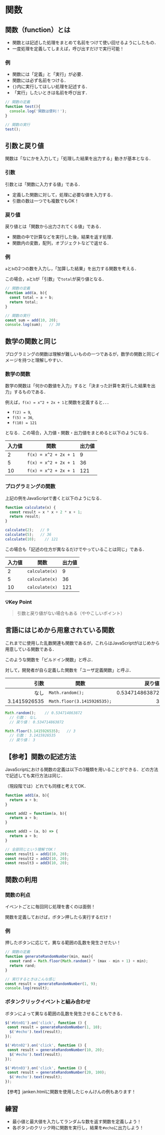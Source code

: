 # 関数

## 関数（function）とは

- 関数とは記述した処理をまとめて名前をつけて使い回せるようにしたもの．
- 一度処理を定義してしまえば，呼び出すだけで実行可能！

### 例

- 関数には「定義」と「実行」が必要．
- 関数には必ず名前をつける．
- `{}`内に実行してほしい処理を記述する．
- 「実行」したいときは名前を呼び出す．

```js
// 関数の定義
function test(){
  console.log('関数は便利！');
}

// 関数の実行
test();

```

## 引数と戻り値

関数は「なにかを入力して」「処理した結果を出力する」動きが基本となる．

### 引数

引数とは「関数に入力する値」である．

- 定義した関数に対して，処理に必要な値を入力する．
- 引数の数は一つでも複数でもOK！

### 戻り値

戻り値とは「関数から出力されてくる値」である．

- 関数の中で計算などを実行した後，結果を返す処理．
- 関数内の変数，配列，オブジェクトなどで返せる．

### 例

`a`と`b`の2つの数を入力し，「加算した結果」を出力する関数を考える．

この場合，`a`と`b`が「引数」で`total`が戻り値となる．

```js
// 関数の定義
function add(a, b){
  const total = a + b;
  return total;
}

// 関数の実行
const sum = add(10, 20);
console.log(sum);   // 30

```

## 数学の関数と同じ

プログラミングの関数は理解が難しいものの一つであるが，数学の関数と同じイメージを持つと理解しやすい．

### 数学の関数

数学の関数は「何かの数値を入力」すると「決まった計算を実行した結果を出力」するものである．

例えば，`f(x) = x^2 + 2x + 1`と関数を定義すると．．．

- `f(2) = 9`,
- `f(5) = 36`,
- `f(10) = 121`

となる．この場合，入力値・関数・出力値をまとめると以下のようになる．

|入力値|関数|出力値|
|--|--|--|
|2|`f(x) = x^2 + 2x + 1`|9|
|5|`f(x) = x^2 + 2x + 1`|36|
|10|`f(x) = x^2 + 2x + 1`|121|

### プログラミングの関数

上記の例をJavaScriptで書くと以下のようになる．

```js
function calculate(x) {
  const result = x * x + 2 * x + 1;
  return result;
}

calculate(2);   // 9
calculate(5);   // 36
calculate(10);    // 121

```

この場合も「記述の仕方が異なるだけでやっていることは同じ」である．

|入力値|関数|出力値|
|--|--|--|
|2|`calculate(x)`|9|
|5|`calculate(x)`|36|
|10|`calculate(x)`|121|


### 💡Key Point

>引数と戻り値がない場合もある（ややこしいポイント）

## 言語にはじめから用意されている関数

これまでに使用した乱数関連も関数であるが，これらはJavaScriptがはじめから用意している関数である．

このような関数を「ビルドイン関数」と呼ぶ．

対して，開発者が自ら定義した関数を「ユーザ定義関数」と呼ぶ．

|引数|関数|戻り値|
|-:|--|-:|
|なし|`Math.random();`|0.534714863872|
|3.1415926535|`Math.floor(3.1415926535);`|3|

```js
Math.random();    // 0.534714863872
  // 引数： なし
  // 戻り値： 0.534714863872

Math.floor(3.1415926535);   // 3
  // 引数： 3.1415926535
  // 戻り値： 3

```

## 【参考】関数の記述方法

JavaScriptにおける関数の定義は以下の3種類を用いることができる．どの方法で記述しても実行方法は同じ．

（現段階では）どれでも同様と考えてOK．

```js
function add1(a, b){
  return a + b;
}

const add2 = function(a, b){
  return a + b;
}

const add3 = (a, b) => {
  return a + b;
}

// 全部同じという理解でOK！
const result1 = add1(10, 20);
const result2 = add2(10, 20);
const result3 = add3(10, 20);

```


## 関数の利用

### 関数の利点

イベントごとに毎回同じ処理を書くのは面倒！

関数を定義しておけば，ボタン押したら実行するだけ！

### 例

押したボタンに応じて，異なる範囲の乱数を発生させたい！

```js
// 関数の定義
function generateRandomNumber(min, max){
  const rand = Math.floor(Math.random() * (max - min + 1) + min);
  return rand;
}

// 実行するときはこんな感じ
const result = generateRandomNumber(1, 9);
console.log(result);

```


### ボタンクリックイベントと組み合わせ

ボタンによって異なる範囲の乱数を発生させることもできる．

```js
$('#btn01').on('click', function () {
 const result = generateRandomNumber(1, 10);
  $('#echo').text(result);
});

$('#btn02').on('click', function () {
 const result = generateRandomNumber(10, 20);
  $('#echo').text(result);
});

$('#btn03').on('click', function () {
 const result = generateRandomNumber(20, 100);
  $('#echo').text(result);
});

```

【参考】janken.htmlに関数を使用したじゃんけんの例もあります！


## 練習

- 最小値と最大値を入力してランダムな数を返す関数を定義しよう！
- 各ボタンのクリック時に関数を実行し，結果を`#echo`に出力しよう！
